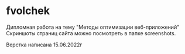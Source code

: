 # fvolchek
Дипломная работа на тему "Методы оптимизации веб-приложений"
Скриншоты страниц сайта можно посмотреть в папке screenshots.

Верстка написана 15.06.2022г
